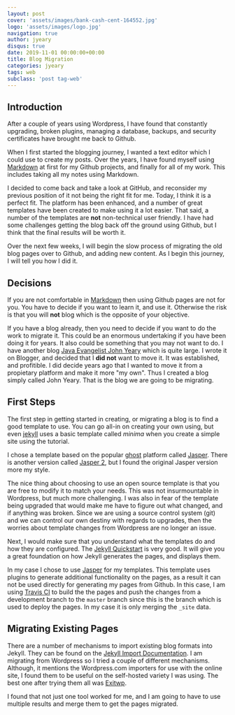 ```yaml
---
layout: post
cover: 'assets/images/bank-cash-cent-164552.jpg'
logo: 'assets/images/logo.jpg'
navigation: true
author: jyeary
disqus: true
date: 2019-11-01 00:00:00+00:00
title: Blog Migration
categories: jyeary
tags: web
subclass: 'post tag-web'
---
```

## Introduction

After a couple of years using Wordpress, I have found that constantly upgrading, broken plugins, managing a database, backups, and security certificates have brought me back to Github.

When I first started the blogging journey, I wanted a text editor which I could use to create my posts. Over the years, I have found myself using [Markdown](https://www.markdownguide.org/) at first for my Github projects, and finally for all of my work. This includes taking all my notes using Markdown.

I decided to come back and take a look at GitHub, and reconsider my previous position of it not being the right fit for me. Today, I think it is a perfect fit. The platform has been enhanced, and a number of great templates have been created to make using it a lot easier. That said, a number of the templates are **not** non-technical user friendly. I have had some challenges getting the blog back off the ground using Github, but I think that the final results will be worth it.

Over the next few weeks, I will begin the slow process of migrating the old blog pages over to Github, and adding new content. As I begin this journey, I will tell you how I did it.

## Decisions

If you are not comfortable in [Markdown](https://www.markdownguide.org/) then using Github pages are not for you. You have to decide if you want to learn it, and use it. Otherwise the risk is that you will **not** blog which is the opposite of your objective.

If you have a blog already, then you need to decide if you want to do the work to migrate it. This could be an enormous undertaking if you have been doing it for years. It also could be something that you may not want to do. I have another blog [Java Evangelist John Yeary](http://javaevangelist.blogspot.com/) which is quite large. I wrote it on Blogger, and decided that I **did not** want to move it. It was established, and profitible. I did decide years ago that I wanted to move it from a propietary platform and make it more "my own". Thus I created a blog simply called John Yeary. That is the blog we are going to be migrating. 


## First Steps

The first step in getting started in creating, or migrating a blog is to find a good template to use. You can go all-in on creating your own using, but even [jekyll](https://jekyllrb.com/) uses a basic template called *minima* when you create a simple site using the tutorial.

I chose a template based on the popular [ghost](https://ghost.org/blog/) platform called [Jasper](https://github.com/jekyller/jasper). There is another version called [Jasper 2](https://github.com/jekyller/jasper2), but I found the original Jasper version more my style.

The nice thing about choosing to use an open source template is that you are free to modify it to match your needs. This was not insurmountable in Wordpress, but much more challenging. I was also in fear of the template being upgraded that would make me have to figure out what changed, and if anything was broken. Since we are using a source control system (git) and we can control our own destiny with regards to upgrades, then the worries about template changes from Wordpress are no longer an issue.

Next, I would make sure that you understand what the templates do and how they are configured. The [Jekyll Quickstart](https://jekyllrb.com/docs/) is very good. It will give you a great foundation on how Jekyll generates the pages, and displays them.

In my case I chose to use [Jasper](https://github.com/jekyller/jasper) for my templates. This template uses plugins to generate additional functionality on the pages, as a result it can not be used directly for generating my pages from Github. In this case, I am using [Travis CI](https://travis-ci.com/) to build the the pages and push the changes from a development branch to the `master` branch since this is the branch which is used to deploy the pages. In my case it is only merging the `_site` data.

## Migrating Existing Pages

There are a number of mechanisms to import existing blog formats into Jekyll. They can be found on the [Jekyll Import Documentation](https://import.jekyllrb.com/docs/home/). I am migrating from Wordpress so I tried a couple of different mechanisms. Although, it mentions the Wordpress.com importers for use with the online site, I found them to be useful on the self-hosted variety I was using. The best one after trying them all was [Exitwp](https://github.com/thomasf/exitwp).

I found that not just one tool worked for me, and I am going to have to use multiple results and merge them to get the pages migrated. 